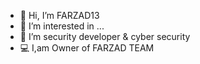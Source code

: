 - 👋 Hi, I’m FARZAD13
- 👀 I’m interested in ...
- 🌱 I’m security developer & cyber security
- 💻 I,am Owner of FARZAD TEAM
<!---
farzad1300/farzad1300 is a ✨ special ✨ repository because its `README.md` (this file) appears on your GitHub profile.
You can click the Preview link to take a look at your changes.
--->
